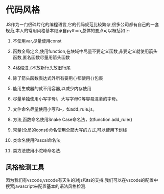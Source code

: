 
# 代码风格

JS作为一门很碎片化的编程语言,它的代码规范比较繁杂,很多公司都有自己的一套规范,本人的常用风格基本继承自python,总体的要点可以概括如下:

1. 不使用var,尽量使用const

2. 函数全局定义,使用function,在块域中尽量不要定义函数,非要定义就使用箭头函数,匿名函数尽量用箭头函数

3. 4格缩进,`{`不放新行头放旧行尾

4. 除了箭头函数表达式外所有要用`{}`都使用`{}`包裹

5. 能用生成器的就不用容器,以减少内存使用

6. 尽量单独使用小写字母l，大写字母O等容易混淆的字母。

7. 文件命名尽量使用小写和-，如add_rule.js。

8. 方法,函数命名使用Snake Case命名法，如function add_rule()

9. 常量(全局的const)命名使用全部大写的方式,可以使用下划线

10. 类命名使用Pascal命名法

11. 类方法使用小驼峰命名法.

## 风格检测工具

因为我们有vscode,vscode有天生的对js和ts的支持.我们可以在vscode的配置中搜索javascript来配置基本的语法风格检测.
